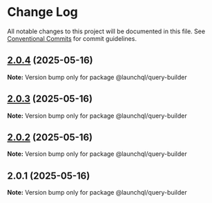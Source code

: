 # Change Log

All notable changes to this project will be documented in this file.
See [Conventional Commits](https://conventionalcommits.org) for commit guidelines.

## [2.0.4](https://github.com/launchql/launchql/compare/@launchql/query-builder@2.0.3...@launchql/query-builder@2.0.4) (2025-05-16)

**Note:** Version bump only for package @launchql/query-builder





## [2.0.3](https://github.com/launchql/launchql/compare/@launchql/query-builder@2.0.2...@launchql/query-builder@2.0.3) (2025-05-16)

**Note:** Version bump only for package @launchql/query-builder





## [2.0.2](https://github.com/launchql/launchql/compare/@launchql/query-builder@2.0.1...@launchql/query-builder@2.0.2) (2025-05-16)

**Note:** Version bump only for package @launchql/query-builder





## 2.0.1 (2025-05-16)

**Note:** Version bump only for package @launchql/query-builder
